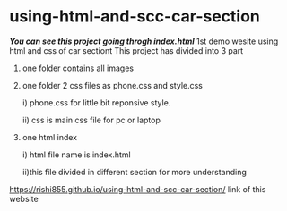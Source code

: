 # using-html-and-scc-car-section

___You can see this project going throgh index.html___
1st demo wesite using html and css of car sectiont
This project has divided into 3 part

1) one folder contains all images

2) one folder 2 css files as phone.css and style.css 

    i) phone.css for little bit reponsive style. 

    ii) css is main css file for pc or laptop 

3) one html index

    i) html file name is index.html 
  
    ii)this file divided in different section for more understanding

https://rishi855.github.io/using-html-and-scc-car-section/
link of this website

